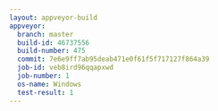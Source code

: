 ```yaml
---
layout: appveyor-build
appveyor:
  branch: master
  build-id: 46737556
  build-number: 475
  commit: 7e6e9ff7ab95deab471e0f61f5f717127f864a39
  job-id: veb8ird96qqapxwd
  job-number: 1
  os-name: Windows
  test-result: 1
---
```

